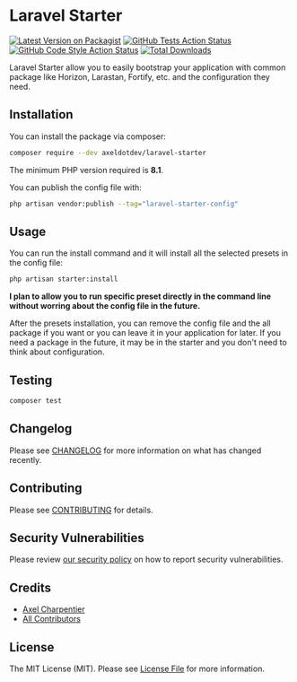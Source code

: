 # Laravel Starter

[![Latest Version on Packagist](https://img.shields.io/packagist/v/axeldotdev/laravel-starter.svg?style=flat-square)](https://packagist.org/packages/axeldotdev/laravel-starter)
[![GitHub Tests Action Status](https://img.shields.io/github/workflow/status/axeldotdev/laravel-starter/run-tests?label=tests)](https://github.com/axeldotdev/laravel-starter/actions?query=workflow%3Arun-tests+branch%3Amain)
[![GitHub Code Style Action Status](https://img.shields.io/github/workflow/status/axeldotdev/laravel-starter/Check%20&%20fix%20styling?label=code%20style)](https://github.com/axeldotdev/laravel-starter/actions?query=workflow%3A"Check+%26+fix+styling"+branch%3Amain)
[![Total Downloads](https://img.shields.io/packagist/dt/axeldotdev/laravel-starter.svg?style=flat-square)](https://packagist.org/packages/axeldotdev/laravel-starter)

Laravel Starter allow you to easily bootstrap your application with common package like Horizon, Larastan, Fortify, etc. and the configuration they need.

## Installation

You can install the package via composer:

```bash
composer require --dev axeldotdev/laravel-starter
```

The minimum PHP version required is **8.1**.

You can publish the config file with:

```bash
php artisan vendor:publish --tag="laravel-starter-config"
```

## Usage

You can run the install command and it will install all the selected presets in the config file:

```bash
php artisan starter:install
```

**I plan to allow you to run specific preset directly in the command line without worring about the config file in the future.**

After the presets installation, you can remove the config file and the all package if you want or you can leave it in your application for later. If you need a package in the future, it may be in the starter and you don't need to think about configuration.

## Testing

```bash
composer test
```

## Changelog

Please see [CHANGELOG](CHANGELOG.md) for more information on what has changed recently.

## Contributing

Please see [CONTRIBUTING](.github/CONTRIBUTING.md) for details.

## Security Vulnerabilities

Please review [our security policy](../../security/policy) on how to report security vulnerabilities.

## Credits

- [Axel Charpentier](https://github.com/axeldotdev)
- [All Contributors](../../contributors)

## License

The MIT License (MIT). Please see [License File](LICENSE.md) for more information.
